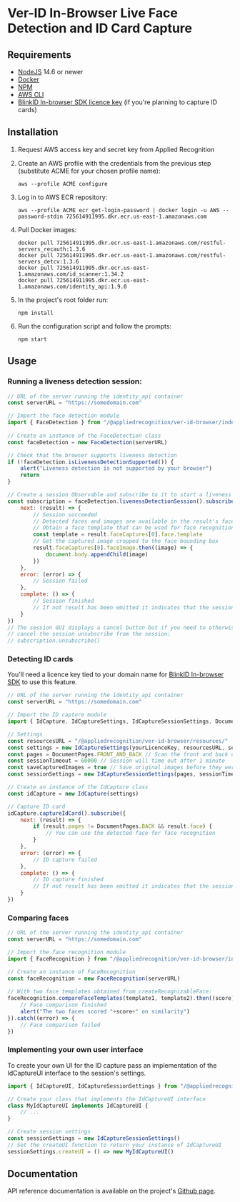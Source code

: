 # Ver-ID In-Browser Live Face Detection and ID Card Capture



## Requirements
- [NodeJS](https://nodejs.org) 14.6 or newer
- [Docker](https://docker.com)
- [NPM](https://npmjs.com)
- [AWS CLI](https://aws.amazon.com/cli)
- [BlinkID In-browser SDK licence key](https://microblink.com/products/blinkid/in-browser-sdk) (if you're planning to capture ID cards)

## Installation

1. Request AWS access key and secret key from Applied Recognition
2. Create an AWS profile with the credentials from the previous step (substitute ACME for your chosen profile name):

    ```
    aws --profile ACME configure
    ```
1. Log in to AWS ECR repository:

    ```
    aws --profile ACME ecr get-login-password | docker login -u AWS --password-stdin 725614911995.dkr.ecr.us-east-1.amazonaws.com
    ```
1. Pull Docker images:

    ```
    docker pull 725614911995.dkr.ecr.us-east-1.amazonaws.com/restful-servers_recauth:1.3.6
    docker pull 725614911995.dkr.ecr.us-east-1.amazonaws.com/restful-servers_detcv:1.3.6
    docker pull 725614911995.dkr.ecr.us-east-1.amazonaws.com/id_scanner:1.34.2
    docker pull 725614911995.dkr.ecr.us-east-1.amazonaws.com/identity_api:1.9.0
    ```
2. In the project's root folder run:
    
    ```
    npm install
    ```
3. Run the configuration script and follow the prompts:

    ```
    npm start
    ```

## Usage

### Running a liveness detection session:

```javascript
// URL of the server running the identity_api container
const serverURL = "https://somedomain.com"

// Import the face detection module
import { FaceDetection } from "/@appliedrecognition/ver-id-browser/index.js"
    
// Create an instance of the FaceDetection class
const faceDetection = new FaceDetection(serverURL)

// Check that the browser supports liveness detection
if (!faceDetection.isLivenessDetectionSupported()) {
    alert("Liveness detection is not supported by your browser")
    return
}

// Create a session Observable and subscribe to it to start a liveness detection session
const subscription = faceDetection.livenessDetectionSession().subscribe({
    next: (result) => {
        // Session succeeded
        // Detected faces and images are available in the result's faceCaptures array
        // Obtain a face template that can be used for face recognition
        const template = result.faceCaptures[0].face.template
        // Get the captured image cropped to the face bounding box
        result.faceCaptures[0].faceImage.then((image) => {
            document.body.appendChild(image)
        })
    },
    error: (error) => {
        // Session failed
    },
    complete: () => {
        // Session finished
        // If not result has been emitted it indicates that the session was cancelled
    }
})
// The session GUI displays a cancel button but if you need to otherwise 
// cancel the session unsubscribe from the session:
// subscription.unsubscribe()
```

### Detecting ID cards

You'll need a licence key tied to your domain name for [BlinkID In-browser SDK](https://microblink.com/products/blinkid/in-browser-sdk) to use this feature.

```javascript
// URL of the server running the identity_api container
const serverURL = "https://somedomain.com"

// Import the ID capture module
import { IdCapture, IdCaptureSettings, IdCaptureSessionSettings, DocumentPages } from "/@appliedrecognition/ver-id-browser/index.js"

// Settings
const resourcesURL = "/@appliedrecognition/ver-id-browser/resources/"
const settings = new IdCaptureSettings(yourLicenceKey, resourcesURL, serverURL)
const pages = DocumentPages.FRONT_AND_BACK // Scan the front and back of an ID
const sessionTimeout = 60000 // Session will time out after 1 minute
const saveCapturedImages = true // Save original images before they were cropped and deskewed
const sessionSettings = new IdCaptureSessionSettings(pages, sessionTimeout, saveCapturedImages)

// Create an instance of the IdCapture class
const idCapture = new IdCapture(settings)

// Capture ID card
idCapture.captureIdCard().subscribe({
    next: (result) => {
        if (result.pages != DocumentPages.BACK && result.face) {
            // You can use the detected face for face recognition
        }
    },
    error: (error) => {
        // ID capture failed
    },
    complete: () => {
        // ID capture finished
        // If not result has been emitted it indicates that the session was cancelled
    }
})

```

### Comparing faces

```javascript
// URL of the server running the identity_api container
const serverURL = "https://somedomain.com"

// Import the face recognition module
import { FaceRecognition } from "/@appliedrecognition/ver-id-browser/index.js"

// Create an instance of FaceRecognition
const faceRecognition = new FaceRecognition(serverURL)
    
// With two face templates obtained from createRecognizableFace:
faceRecognition.compareFaceTemplates(template1, template2).then((score) => {
    // Face comparison finished
    alert("The two faces scored "+score+" on similarity")
}).catch((error) => {
    // Face comparison failed
})
```

### Implementing your own user interface
To create your own UI for the ID capture pass an implementation of the IdCaptureUI interface to the session's settings.

```javascript
import { IdCaptureUI, IdCaptureSessionSettings } from "/@appliedrecognition/ver-id-browser/index.js"

// Create your class that implements the IdCaptureUI interface
class MyIdCaptureUI implements IdCaptureUI {
    // ...
}

// Create session settings
const sessionSettings = new IdCaptureSessionSettings()
// Set the createUI function to return your instance of IdCaptureUI
sessionSettings.createUI = () => new MyIdCaptureUI()
```

## Documentation
API reference documentation is available on the project's [Github page]().

